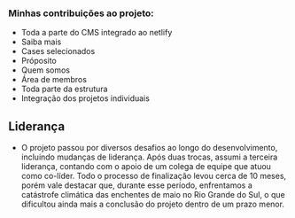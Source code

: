 ### Minhas contribuições ao projeto:
- Toda a parte do CMS integrado ao netlify
- Saiba mais
- Cases selecionados
- Próposito
- Quem somos
- Área de membros
- Toda parte da estrutura
- Integração dos projetos individuais

## Liderança
- O projeto passou por diversos desafios ao longo do desenvolvimento, incluindo mudanças de liderança. Após duas trocas, assumi a terceira liderança, contando com o apoio de um colega de equipe que atuou como co-líder. Todo o processo de finalização levou cerca de 10 meses, porém vale destacar que, durante esse período, enfrentamos a catástrofe climática das enchentes de maio no Rio Grande do Sul, o que dificultou ainda mais a conclusão do projeto dentro de um prazo menor.
